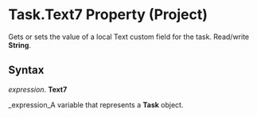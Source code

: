
# Task.Text7 Property (Project)

Gets or sets the value of a local Text custom field for the task. Read/write  **String**.


## Syntax

 _expression_. **Text7**

 _expression_A variable that represents a  **Task** object.

